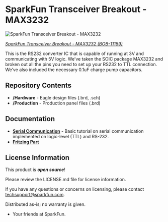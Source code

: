 SparkFun Transceiver Breakout - MAX3232
===============================

![SparkFun Transceiver Breakout - MAX3232](https://cdn.sparkfun.com//assets/parts/6/7/3/8/11189-02a.jpg)

[*SparkFun Transceiver Breakout - MAX3232 (BOB-11189)*](https://www.sparkfun.com/products/11189)

This is the RS232 converter IC that is capable of running at 3V and communicating with 5V logic.
We’ve taken the SOIC package MAX3232 and broken out all the pins you need to set up your RS232 to TTL connection. 
We’ve also included the necessary 0.1uF charge pump capacitors. 

Repository Contents
-------------------
* **/Hardware** - Eagle design files (.brd, .sch)
* **/Production** - Production panel files (.brd)

Documentation
-------------------
* **[Serial Communication](https://learn.sparkfun.com/tutorials/serial-communication)** - Basic tutorial on serial communication implemented on logic-level (TTL) and RS-232.
* **[Fritzing Part](https://github.com/sparkfun/Fritzing_Parts/blob/main/products/11189-sfe_transceiver_breakout_max3232_rs232_converter_ttl.fzpz)**

License Information
-------------------

This product is _**open source**_! 

Please review the LICENSE.md file for license information. 

If you have any questions or concerns on licensing, please contact techsupport@sparkfun.com.

Distributed as-is; no warranty is given.

- Your friends at SparkFun.
